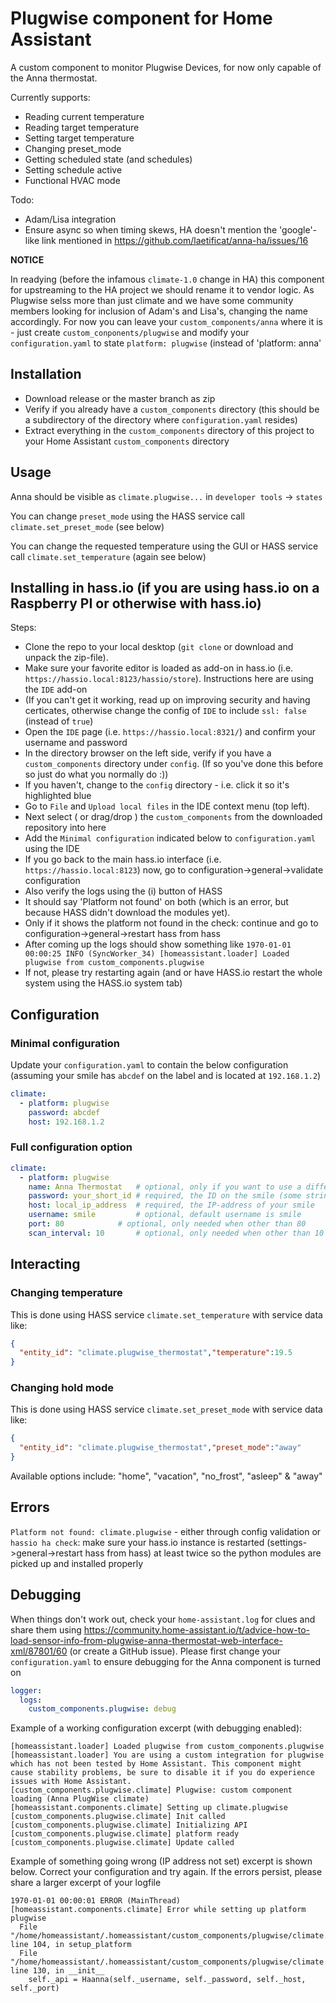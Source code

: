 # Plugwise component for Home Assistant
A custom component to monitor Plugwise Devices, for now only capable of the Anna thermostat.

Currently supports:

- Reading current temperature
- Reading target temperature
- Setting target temperature
- Changing preset_mode 
- Getting scheduled state (and schedules)
- Setting schedule active
- Functional HVAC mode

Todo:

- Adam/Lisa integration
- Ensure async so when timing skews, HA doesn't mention the 'google'-like link mentioned in https://github.com/laetificat/anna-ha/issues/16

**NOTICE**

In readying (before the infamous `climate-1.0` change in HA) this component for upstreaming to the HA project we should rename it to vendor logic. As Plugwise selss more than just climate and we have some community members looking for inclusion of Adam's and Lisa's, changing the name accordingly. For now you can leave your `custom_components/anna` where it is - just create `custom_conponents/plugwise` and modify your `configuration.yaml` to state `platform: plugwise` (instead of 'platform: anna'

## Installation
- Download release or the master branch as zip
- Verify if you already have a `custom_components` directory (this should be a subdirectory of the directory where `configuration.yaml` resides)
- Extract everything in the `custom_components` directory of this project to your Home Assistant `custom_components` directory

## Usage

Anna should be visible as `climate.plugwise...` in `developer tools` -> `states` 

You can change `preset_mode` using the HASS service call `climate.set_preset_mode` (see below)

You can change the requested temperature using the GUI or HASS service call `climate.set_temperature` (again see below)

## Installing in hass.io (if you are using hass.io on a Raspberry PI or otherwise with hass.io)

Steps:

 - Clone the repo to your local desktop (`git clone` or download and unpack the zip-file).
 - Make sure your favorite editor is loaded as add-on in hass.io (i.e. `https://hassio.local:8123/hassio/store`). Instructions here are using the `IDE` add-on
 - (If you can't get it working, read up on improving security and having certicates, otherwise change the config of `IDE` to include `ssl: false` (instead of `true`)
 - Open the `IDE` page (i.e. `https://hassio.local:8321/`) and confirm your username and password
 - In the directory browser on the left side, verify if you have a `custom_components` directory under `config`. (If so you've done this before so just do what you normally do :))
 - If you haven't, change to the `config` directory - i.e. click it so it's highlighted blue
 - Go to `File` and `Upload local files` in the IDE context menu (top left).
 - Next select ( or drag/drop ) the `custom_components` from the downloaded repository into here
 - Add the `Minimal configuration` indicated below to `configuration.yaml` using the IDE
 - If you go back to the main hass.io interface (i.e. `https://hassio.local:8123`) now, go to configuration->general->validate configuration
 - Also verify the logs using the (i) button of HASS
 - It should say 'Platform not found' on both (which is an error, but because HASS didn't download the modules yet). 
 - Only if it shows the platform not found in the check: continue and go to configuration->general->restart hass from hass
 - After coming up the logs should show something like `1970-01-01 00:00:25 INFO (SyncWorker_34) [homeassistant.loader] Loaded plugwise from custom_components.plugwise`
 - If not, please try restarting again (and or have HASS.io restart the whole system using the HASS.io system tab)

## Configuration

### Minimal configuration

Update your `configuration.yaml` to contain the below configuration (assuming your smile has `abcdef` on the label and is located at `192.168.1.2`)

```yaml
climate:
  - platform: plugwise
    password: abcdef
    host: 192.168.1.2
```

### Full configuration option

```yaml
climate:
  - platform: plugwise
    name: Anna Thermostat   # optional, only if you want to use a different name
    password: your_short_id # required, the ID on the smile (some string of 6 characters)
    host: local_ip_address  # required, the IP-address of your smile
    username: smile         # optional, default username is smile
    port: 80 		    # optional, only needed when other than 80
    scan_interval: 10       # optional, only needed when other than 10
```

## Interacting
 
### Changing temperature

This is done using HASS service `climate.set_temperature` with service data like:

```json
{
  "entity_id": "climate.plugwise_thermostat","temperature":19.5
}
```

### Changing hold mode

This is done using HASS service `climate.set_preset_mode` with service data like:

```json
{
  "entity_id": "climate.plugwise_thermostat","preset_mode":"away"
}
```

Available options include: "home", "vacation", "no_frost", "asleep" & "away"

## Errors

`Platform not found: climate.plugwise` - either through config validation or `hassio ha check`: make sure your hass.io instance is restarted (settings->general->restart hass from hass) at least twice so the python modules are picked up and installed properly

## Debugging

When things don't work out, check your `home-assistant.log` for clues and share them using https://community.home-assistant.io/t/advice-how-to-load-sensor-info-from-plugwise-anna-thermostat-web-interface-xml/87801/60 (or create a GitHub issue). Please first change your `configuration.yaml` to ensure debugging for the Anna component is turned on 

```yaml
logger:
  logs:
    custom_components.plugwise: debug
```

Example of a working configuration excerpt (with debugging  enabled):

```
[homeassistant.loader] Loaded plugwise from custom_components.plugwise
[homeassistant.loader] You are using a custom integration for plugwise which has not been tested by Home Assistant. This component might cause stability problems, be sure to disable it if you do experience issues with Home Assistant.
[custom_components.plugwise.climate] Plugwise: custom component loading (Anna PlugWise climate)
[homeassistant.components.climate] Setting up climate.plugwise
[custom_components.plugwise.climate] Init called
[custom_components.plugwise.climate] Initializing API
[custom_components.plugwise.climate] platform ready
[custom_components.plugwise.climate] Update called
```

Example of something going wrong (IP address not set) excerpt is shown below. Correct your configuration and try again. If the errors persist, please share a larger excerpt of your logfile

```
1970-01-01 00:00:01 ERROR (MainThread) [homeassistant.components.climate] Error while setting up platform plugwise
  File "/home/homeassistant/.homeassistant/custom_components/plugwise/climate.py", line 104, in setup_platform
  File "/home/homeassistant/.homeassistant/custom_components/plugwise/climate.py", line 130, in __init__
    self._api = Haanna(self._username, self._password, self._host, self._port)
```

